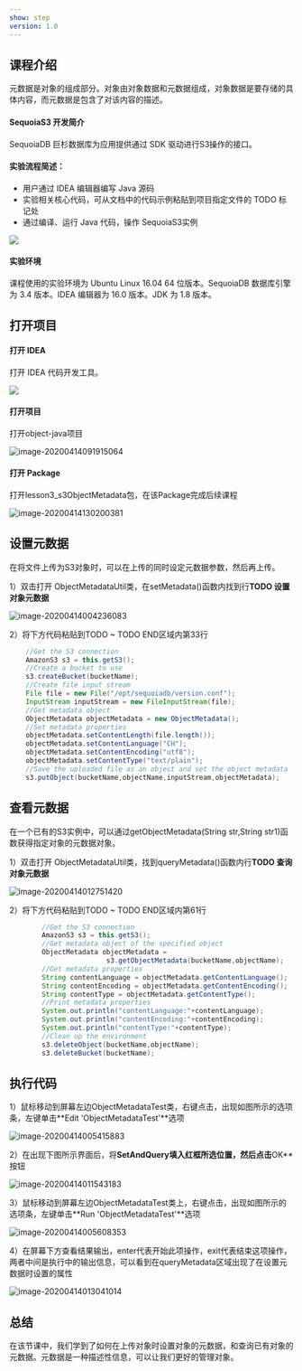 ```yaml
---
show: step
version: 1.0 
---
```


## 课程介绍

元数据是对象的组成部分。对象由对象数据和元数据组成，对象数据是要存储的具体内容，而元数据是包含了对该内容的描述。

#### SequoiaS3 开发简介

SequoiaDB 巨杉数据库为应用提供通过 SDK 驱动进行S3操作的接口。

#### 实验流程简述：

- 用户通过 IDEA 编辑器编写 Java 源码
- 实验相关核心代码，可从文档中的代码示例粘贴到项目指定文件的 TODO 标记处
- 通过编译、运行 Java 代码，操作 SequoiaS3实例

![](https://doc.shiyanlou.com/courses/1736/1207281/7b1731fc121e3b460dcd9841eb0218a6-0)

#### 实验环境

课程使用的实验环境为 Ubuntu Linux 16.04 64 位版本。SequoiaDB 数据库引擎为 3.4 版本。IDEA 编辑器为 16.0 版本。JDK 为 1.8 版本。

## 打开项目

#### 打开 IDEA

打开 IDEA 代码开发工具。

![](https://doc.shiyanlou.com/courses/1736/1207281/06650396616c742995bb63fcf933fac5-0)

#### 打开项目

打开object-java项目

![image-20200414091915064](https://doc.shiyanlou.com/courses/1737/1207281/79e3fad2d27f14cfcbc94eadd646d88d-0)

#### 打开 Package

打开lesson3_s3ObjectMetadata包，在该Package完成后续课程

![image-20200414130200381](https://doc.shiyanlou.com/courses/1737/1207281/979a09b4ad85545df79a300adeb65425-0)

## 设置元数据

在将文件上传为S3对象时，可以在上传的同时设定元数据参数，然后再上传。

1）双击打开 ObjectMetadataUtil类，在setMetadata()函数内找到行**TODO 设置对象元数据**

![image-20200414004236083](https://doc.shiyanlou.com/courses/1737/1207281/d8af43f53e2e61019194edf31bde1bbc-0)

2）将下方代码粘贴到TODO ~ TODO END区域内第33行

```java
    //Get the S3 connection
    AmazonS3 s3 = this.getS3();
    //Create a bucket to use
    s3.createBucket(bucketName);
    //Create file input stream
    File file = new File("/opt/sequoiadb/version.conf");
    InputStream inputStream = new FileInputStream(file);
    //Get metadata object
    ObjectMetadata objectMetadata = new ObjectMetadata();
    //Set metadata properties
    objectMetadata.setContentLength(file.length());
    objectMetadata.setContentLanguage("CH");
    objectMetadata.setContentEncoding("utf8");
    objectMetadata.setContentType("text/plain");
    //Save the uploaded file as an object and set the object metadata
    s3.putObject(bucketName,objectName,inputStream,objectMetadata);
```



## 查看元数据

在一个已有的S3实例中，可以通过getObjectMetadata(String str,String str1)函数获得指定对象的元数据对象。

1）双击打开 ObjectMetadataUtil类，找到queryMetadata()函数内行**TODO 查询对象元数据**

![image-20200414012751420](https://doc.shiyanlou.com/courses/1737/1207281/ad124a1a30b91e5a4149c57fa588c709-0)

2）将下方代码粘贴到TODO ~ TODO END区域内第61行

```java
        //Get the S3 connection
        AmazonS3 s3 = this.getS3();
        //Get metadata object of the specified object
        ObjectMetadata objectMetadata =
        				s3.getObjectMetadata(bucketName,objectName);
        //Get metadata properties
        String contentLanguage = objectMetadata.getContentLanguage();
        String contentEncoding = objectMetadata.getContentEncoding();
        String contentType = objectMetadata.getContentType();
		//Print metadata properties
        System.out.println("contentLanguage:"+contentLanguage);
        System.out.println("contentEncoding:"+contentEncoding);
        System.out.println("contentType:"+contentType);
		//Clean up the environment
        s3.deleteObject(bucketName,objectName);
        s3.deleteBucket(bucketName);
```

## 执行代码

1）鼠标移动到屏幕左边ObjectMetadataTest类，右键点击，出现如图所示的选项条，左键单击**Edit 'ObjectMetadataTest'**选项

![image-20200414005415883](https://doc.shiyanlou.com/courses/1737/1207281/5aa784d9a86d1bcfc46b2db1870d1712-0)

2）在出现下图所示界面后，将**SetAndQuery填入红框所选位置，然后点击**OK**按钮

![image-20200414011543183](https://doc.shiyanlou.com/courses/1737/1207281/9b0e9a0733b4efd0cf05edaedfbc6a05-0)

3）鼠标移动到屏幕左边ObjectMetadataTest类上，右键点击，出现如图所示的选项条，左键单击**Run 'ObjectMetadataTest'**选项

![image-20200414005608353](https://doc.shiyanlou.com/courses/1737/1207281/be73c5860b9238a4b2ac502165809309-0)

4）在屏幕下方查看结果输出，enter代表开始此项操作，exit代表结束这项操作，两者中间是执行中的输出信息，可以看到在queryMetadata区域出现了在设置元数据时设置的属性

![image-20200414013041014](https://doc.shiyanlou.com/courses/1737/1207281/06c02c8569841998663502253b495c13-0)

## 总结

在该节课中，我们学到了如何在上传对象时设置对象的元数据，和查询已有对象的元数据。元数据是一种描述性信息，可以让我们更好的管理对象。
